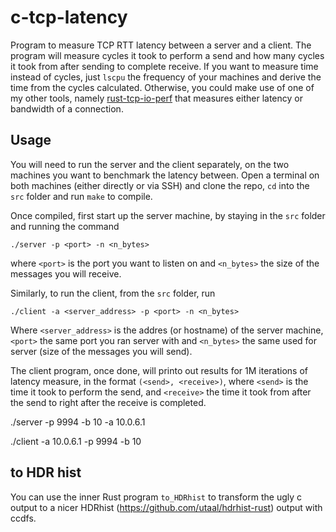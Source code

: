 # c-tcp-latency

Program to measure TCP RTT latency between a server and a client.
The program will measure cycles it took to perform a send and how many cycles it took from after sending to complete receive.
If you want to measure time instead of cycles, just `lscpu` the frequency of your machines and derive the time from the cycles calculated.
Otherwise, you could make use of one of my other tools, namely [rust-tcp-io-perf](https://github.com/LorenzoMartini/rust-tcp-io-perf) that measures either latency or bandwidth of a connection.

## Usage

You will need to run the server and the client separately, on the two machines you want to benchmark the latency between.
Open a terminal on both machines (either directly or via SSH) and clone the repo, `cd` into the `src` folder and run `make` to compile.

Once compiled, first start up the server machine, by staying in the `src` folder and running the command

```
./server -p <port> -n <n_bytes>
```

where `<port>` is the port you want to listen on and `<n_bytes>` the size of the messages you will receive.

Similarly, to run the client, from the `src` folder, run

```
./client -a <server_address> -p <port> -n <n_bytes>
```

Where `<server_address>` is the addres (or hostname) of the server machine, `<port>` the same port you ran server with and `<n_bytes>` the same used for server (size of the messages you will send).

The client program, once done, will printo out results for 1M iterations of latency measure, in the format `(<send>, <receive>)`, where `<send>` is the time it took to perform the send, and `<receive>` the time it took from after the send to right after the receive is completed.

./server  -p 9994 -b 10 -a 10.0.6.1

./client -a 10.0.6.1 -p 9994 -b 10

## to HDR hist

You can use the inner Rust program `to_HDRhist` to transform the ugly c output to a nicer HDRhist (https://github.com/utaal/hdrhist-rust) output with ccdfs.
